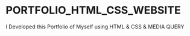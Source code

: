 # PORTFOLIO_HTML_CSS_WEBSITE
I Developed this Portfolio of Myself using HTML &amp; CSS &amp; MEDIA QUERY
